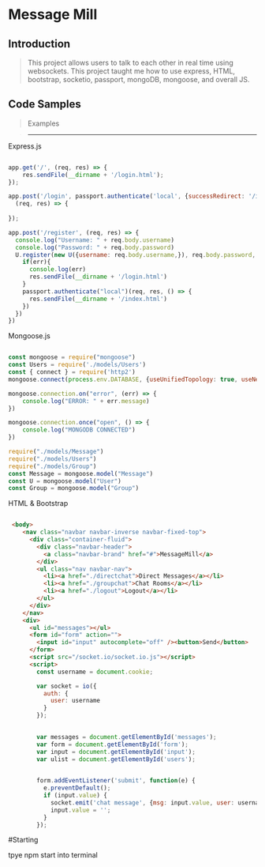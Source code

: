 # Message Mill

## Introduction

> This project allows users to talk to each other in real time using websockets. This project taught me how to use express, HTML, bootstrap, socketio, passport, mongoDB, mongoose, and overall JS.

## Code Samples

>Examples

>---------------------------------------------------------------------------------------------------------

Express.js

```javascript

app.get('/', (req, res) => {
    res.sendFile(__dirname + '/login.html');
});

app.post('/login', passport.authenticate('local', {successRedirect: '/index', failureRedirect: '/'}),
  (req, res) => {
    
});

app.post('/register', (req, res) => {
  console.log("Username: " + req.body.username)
  console.log("Password: " + req.body.password)
  U.register(new U({username: req.body.username,}), req.body.password, (err, user) => {
    if(err){
      console.log(err)
      res.sendFile(__dirname + '/login.html')
    }
    passport.authenticate("local")(req, res, () => {
      res.sendFile(__dirname + '/index.html')
    })
  })
})

```

Mongoose.js

```javascript

const mongoose = require("mongoose")
const Users = require('./models/Users')
const { connect } = require('http2')
mongoose.connect(process.env.DATABASE, {useUnifiedTopology: true, useNewUrlParser: true})

mongoose.connection.on("error", (err) => {
    console.log("ERROR: " + err.message)
})

mongoose.connection.once("open", () => {
    console.log("MONGODB CONNECTED")
})

require("./models/Message")
require("./models/Users")
require("./models/Group")
const Message = mongoose.model("Message")
const U = mongoose.model("User")
const Group = mongoose.model("Group")

```

HTML & Bootstrap

```HTML

 <body>
    <nav class="navbar navbar-inverse navbar-fixed-top">
      <div class="container-fluid">
        <div class="navbar-header">
          <a class="navbar-brand" href="#">MessageMill</a>
        </div>
        <ul class="nav navbar-nav">
          <li><a href="./directchat">Direct Messages</a></li>
          <li><a href="./groupchat">Chat Rooms</a></li>
          <li><a href="./logout">Logout</a></li>
        </ul>
      </div>
    </nav>
    <div>
      <ul id="messages"></ul>
      <form id="form" action="">
        <input id="input" autocomplete="off" /><button>Send</button>
      </form>
      <script src="/socket.io/socket.io.js"></script>
      <script>
        const username = document.cookie;

        var socket = io({
          auth: {
            user: username
          }
        });

      
        var messages = document.getElementById('messages');
        var form = document.getElementById('form');
        var input = document.getElementById('input');
        var ulist = document.getElementById('users');

      
        form.addEventListener('submit', function(e) {
          e.preventDefault();
          if (input.value) {
            socket.emit('chat message', {msg: input.value, user: username});
            input.value = '';
          }
        });

```

#Starting

tpye npm start into terminal

